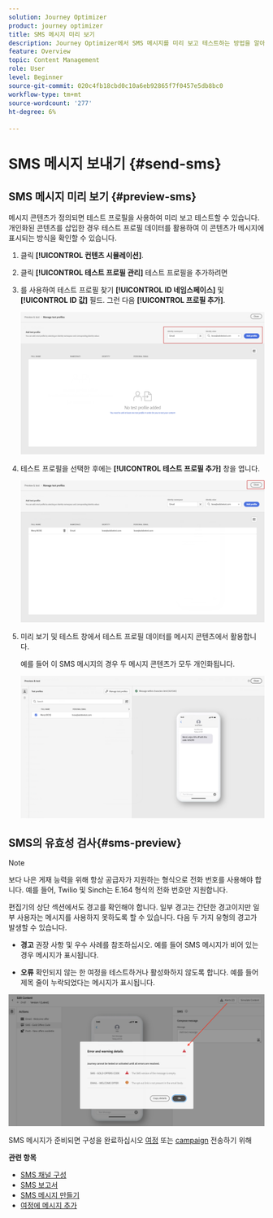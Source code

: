 ```yaml
---
solution: Journey Optimizer
product: journey optimizer
title: SMS 메시지 미리 보기
description: Journey Optimizer에서 SMS 메시지를 미리 보고 테스트하는 방법을 알아봅니다
feature: Overview
topic: Content Management
role: User
level: Beginner
source-git-commit: 020c4fb18cbd0c10a6eb92865f7f0457e5db8bc0
workflow-type: tm+mt
source-wordcount: '277'
ht-degree: 6%

---
```


# SMS 메시지 보내기 {#send-sms}

## SMS 메시지 미리 보기 {#preview-sms}

메시지 콘텐츠가 정의되면 테스트 프로필을 사용하여 미리 보고 테스트할 수 있습니다. 개인화된 콘텐츠를 삽입한 경우 테스트 프로필 데이터를 활용하여 이 콘텐츠가 메시지에 표시되는 방식을 확인할 수 있습니다.

1. 클릭 **[!UICONTROL 컨텐츠 시뮬레이션]**.

1. 클릭 **[!UICONTROL 테스트 프로필 관리]** 테스트 프로필을 추가하려면

1. 를 사용하여 테스트 프로필 찾기 **[!UICONTROL ID 네임스페이스]** 및 **[!UICONTROL ID 값]** 필드. 그런 다음 **[!UICONTROL 프로필 추가]**.

   ![](assets/sms_preview_3.png)

1. 테스트 프로필을 선택한 후에는 **[!UICONTROL 테스트 프로필 추가]** 창을 엽니다.

   ![](assets/sms_preview_1.png)

1. 미리 보기 및 테스트 창에서 테스트 프로필 데이터를 메시지 콘텐츠에서 활용합니다.

   예를 들어 이 SMS 메시지의 경우 두 메시지 콘텐츠가 모두 개인화됩니다.

   ![](assets/sms_preview_2.png)

## SMS의 유효성 검사{#sms-preview}

>[!NOTE]
>
> 보다 나은 게재 능력을 위해 항상 공급자가 지원하는 형식으로 전화 번호를 사용해야 합니다. 예를 들어, Twilio 및 Sinch는 E.164 형식의 전화 번호만 지원합니다.

편집기의 상단 섹션에서도 경고를 확인해야 합니다.  일부 경고는 간단한 경고이지만 일부 사용자는 메시지를 사용하지 못하도록 할 수 있습니다. 다음 두 가지 유형의 경고가 발생할 수 있습니다.

* **경고** 권장 사항 및 우수 사례를 참조하십시오. 예를 들어 SMS 메시지가 비어 있는 경우 메시지가 표시됩니다.

* **오류** 확인되지 않는 한 여정을 테스트하거나 활성화하지 않도록 합니다. 예를 들어 제목 줄이 누락되었다는 메시지가 표시됩니다.

![](assets/sms-alert-button.png)

SMS 메시지가 준비되면 구성을 완료하십시오 [여정](../building-journeys/journey-gs.md) 또는 [campaign](../campaigns/create-campaign.md) 전송하기 위해

**관련 항목**

* [SMS 채널 구성](sms-configuration.md)
* [SMS 보고서](../reports/journey-global-report.md#sms-global)
* [SMS 메시지 만들기](create-sms.md)
* [여정에 메시지 추가](../building-journeys/journeys-message.md)
